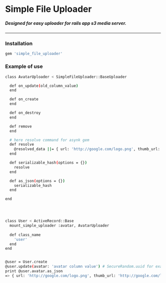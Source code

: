 # Simple File Uploader
##### Designed for easy uploader for rails app s3 media server.
---

### Installation 
```sh
gem 'simple_file_uploader'
```

### Example of use

```sh
class AvatarUploader < SimpleFileUploader::BaseUploader

  def on_update(old_column_value)
  end

  def on_create
  end

  def on_destroy
  end

  def remove
  end

  # here resolve command for asynk gem
  def resolve
    @resolved_data ||= { url: 'http://google.com/logo.png', thumb_url: 'http://google.com/logo_thumb.png' }
  end

  def serializable_hash(options = {})
    resolve
  end

  def as_json(options = {})
    serializable_hash
  end

end




class User < ActiveRecord::Base
  mount_simple_uploader :avatar, AvatarUploader
  
  def class_name
    'user'
  end
end


@user = User.create
@user.update(avatar: 'avatar column value') # SecureRandom.uuid for example
print @user.avatar.as_json 
=> { url: 'http://google.com/logo.png', thumb_url: 'http://google.com/logo_thumb.png' }

```
